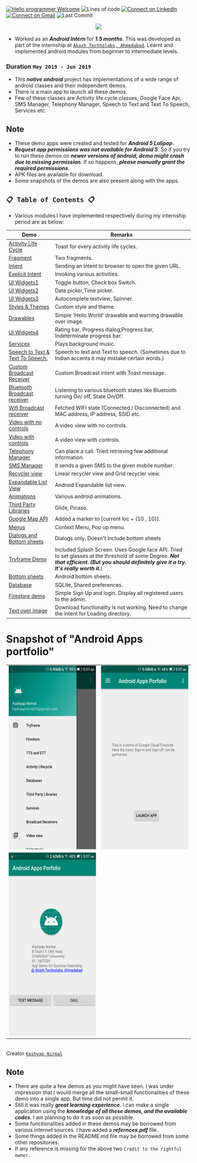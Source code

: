 [![Hello programmer Welcome](https://img.shields.io/badge/Hello,Programmer!-Welcome-orange.svg?style=flat&logo=github)](https://github.com/Kashyap-Nirmal)
![Lines of code](https://img.shields.io/tokei/lines/github/Kashyap-Nirmal/Android_App?style=plastic)
[![Connect on LinkedIn](https://img.shields.io/badge/--linkedin?label=LinkedIn&logo=LinkedIn&style=social)](https://www.linkedin.com/in/kashyap-nirmal/) 
[![Connect on Gmail](https://img.shields.io/badge/--Gmail?label=Gmail&logo=Gmail&style=social)](mailto:kashyapnirmal18@gmail.com)
![Last Commit](https://img.shields.io/github/last-commit/Kashyap-Nirmal/Android_App?style=plastic)

<p align="center">
<img src="https://capsule-render.vercel.app/api?type=rect&color=gradient&height=100&section=header&text=Android%20App%20Development&fontSize=60&fontAlignY=70" /> 
</p>

- Worked as an ***Android Intern*** for ***1.5 months***. This was developed as part of the internship at [`Akash Technolabs, Ahmedabad`](https://akashtechnolabs.com/). Learnt and implemented android modules from beginner to intermediate levels.
 
### Duration `May 2019 - Jun 2019`

- This ***native android*** project has implementations of a wide range of android classes and their independent demos.
- There is a main app to launch all these demos.
- Few of these classes are Activity life cycle classes, Google Face Api, SMS Manager, Telephony Manager, Speech to Text and Text To Speech, Services etc.

## Note
- These demo apps were created and tested for ***Android 5 Lolipop***. 
- ***Request app permissions was not available for Android 5***. So if you try to run these demos on ***newer versions of android, demo might crash due to missing permission***. If so happens, ***please manually grant the required permissions***.
- APK files are available for download.
- Some snapshots of the demos are also present along with the apps.
 
## `📋 Table of Contents 📋`

- Various modules I have implemented respectively during my internship period are as below:
 
| Demo | Remarks |
|---| ----- |
| [Activity Life Cycle](./Apps/Activity_Lifecycle)| Toast for every activity life cycles.|
|[Fragment](./Apps/Fragment)| Two fragments.|
|[Intent](./Apps/Intent)| Sending an Intent to browser to open the given URL.|
|[Explicit Intent](./Apps/Explicit_Intent)| Invoking various activities. |
|[UI Widgets1](./Apps/UI_Widgets1)| Toggle button, Check box Switch. |
|[UI Widgets2](./Apps/UI_Widgets2)| Date picker,Time picker. |
|[UI Widgets3](./Apps/UI_Widgets3)| Autocomplete textview, Spinner. |
|[Styles & Themes](./Apps/Styles_Themes)| Custom style and theme.|
|[Drawables](./Apps/Drawables_Android)| Simple 'Hello World' drawable and warning drawable over image.|
|[UI Widgets4](./Apps/UI_Widgets4)| Rating bar, Progress dialog,Progress bar, Indeterminate progress bar. |
|[Services](./Apps/Services)| Plays background music. |
|[Speech to Text & Text To Speech.](./Apps/Speech_to_Text)| Speech to text and Text to speech. (Sometimes due to Indian accents it may mistake certain words.)|
|[Custom Broadcast Receiver](./Apps/Broadcast_Receiver)| Custom Broadcast intent with Toast message.|
|[Bluetooth Broadcast receiver](./Apps/Bluetooth_Broadcast_Receiver)| Listening to various bluetooth states like Bluetooth turning On/ off, State On/Off.|
|[Wifi Broadcast receiver](./Apps/WIFI_Broadcast_Receiver)| Fetched WIFI state (Connected / Disconnected) and MAC address, IP address, SSID etc.|
|[Video with no controls](./Apps/Video_No_Controls)| A video view with no controls.|
|[Video with controls](./Apps/Video_view_with_controls)| A video view with controls.|
|[Telephony Manager](./Apps/Telephony_Manager)| Can place a call. Tried retrieving few additional information.|
|[SMS Manager](./Apps/SMS_Manager)| It sends a given SMS to the given mobile number.|
|[Recycler view](./Apps/Recycle_View)| Linear recycler view and Grid recycler view.|
|[Expandable List View](./Apps/Expandable_List_View)| Android Expandable list view.|
|[Animations](./Apps/Android_Animations)| Various android animations.|
|[Third Party Libraries ](./Apps/Third_Party_LIbraries)| Glide, Picaso.|
|[Google Map API ](./Apps/Google_Maps_API)| Added a marker to [current loc + (10 , 10)].|
|[Menus ](./Apps/Menus)| Context Menu, Pop up menu.|
|[Dialogs and Bottom sheets ](./Apps/Dialogs_and_Bottom_sheets)| Dialogs only. Doesn't include bottom sheets |
|[Tryframe Demo](./Apps/Tryframe_Demo)| Included Splash Screen. Uses Google face API. Tried to set glasses at the threshold of some Degree. ***Not that efficient. (But you should definitely give it a try. It's really worth it.***) |
|[Bottom sheets](./Apps/Bottom_Sheets)| Android bottom sheets.|
|[Database ](./Apps/Databases)| SQLite, Shared preferences. |
|[Firestore demo ](./Apps/Firestore_demo)| Simple Sign Up and login. Display all registered users to the admin. |
|[Text over image ](./Apps/Text_Over_images)| Download functionality is not working. Need to change the intent for Loading directory. |

# Snapshot of "Android Apps portfolio"

<table border="0" padding="10">
  <tr>
     <td><img src="https://github.com/Kashyap-Nirmal/Android_App/blob/main/Snaps/Screenshot_2019-07-13-05-07-26.png" height="500" width="400"></td>
     <td><img src="https://github.com/Kashyap-Nirmal/Android_App/blob/main/Snaps/Screenshot_2019-07-13-05-07-43.png" height="500" width="400"></td>
  </tr>
  <tr>
     <td><img src="https://github.com/Kashyap-Nirmal/Android_App/blob/main/Snaps/Screenshot_2019-07-13-05-07-34.png" height="500" width="400"></td>
 </tr>
</table>

<br>Creator [`Kashyap Nirmal`](https://github.com/Kashyap-Nirmal/)

## Note
- There are quite a few demos as you might have seen. I was under impression that I would merge all the small-small functionalities of these demo into a single app. But time did not permit it.
- Still it was really ***great learning experience***. I can make a single application using the ***knowledge of all these demos, and the available codes***. I am planning to do it as soon as possible.
- Some functionalities added in these demos may be borrowed from various internet sources. I have added a ***refernces.pdf*** file. 
- Some things added in the README.md file may be borrowed from some other repositories. 
- If any reference is missing for the above two `Credit to the rightful owner.`

